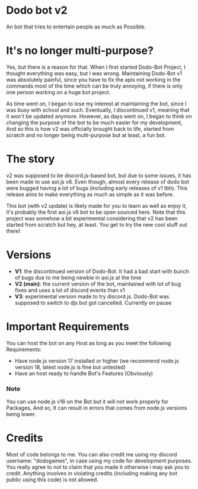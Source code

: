 # Dodo bot v2
An bot that tries to entertain people as much as Possible.

# It's no longer multi-purpose?
Yes, but there is a reason for that. When I first started Dodo-Bot Project, I thought everything was easy, but I was wrong. Maintaining Dodo-Bot v1 was absolutely painful, since you have to fix the apis not working in the commands most of the time which can be truly annoying, if there is only one person working on a huge bot project. 

As time went on, I began to lose my interest at maintaining the bot, since I was busy with school and such. Eventually, I discontinued v1, meaning that it won't be updated anymore. However, as days went on, I began to think on changing the purpose of the bot to be much easier for my development, And so this is how v2 was officially brought back to life, started from scratch and no longer being multi-purpose but at least, a fun bot.

# The story
v2 was supposed to be discord.js-based bot, but due to some issues, it has been made to use aoi.js v6. Even though, almost every release of dodo bot were bugged having a lot of bugs (including early releases of v1 tbh). This release aims to make everything as much as simple as it was before. 

This bot (with v2 update) is likely made for you to learn as well as enjoy it, it's probably the first aoi.js v6 bot to be open sourced here. Note that this project was somehow a bit experimental considering that v2 has been started from scratch but hey, at least. You get to try the new cool stuff out there!
# Versions
* **V1**: the discontinued version of Dodo-Bot. It had a bad start with bunch of bugs due to me being newbie in aoi.js at the time
* **V2 (main)**: the current version of the bot, maintained with lot of bug fixes and uses a lot of discord events than v1
* **V3**: experimental version made to try discord.js. Dodo-Bot was supposed to switch to djs but got cancelled. Currently on pause
# Important Requirements
You can host the bot on any Host as long as you meet the following Requirements:
* Have node.js version 17 installed or higher (we recommend node.js version 18, latest node.js is fine but untested)
* Have an host ready to handle Bot's Features (Obviously)
### Note
You can use node.js v16 on the Bot but it will not work properly for Packages, And so, It can result in errors that comes from node.js versions being lower.

# Credits
Most of code belongs to me. You can also credit me using my discord username: "dodogames", in case using my code for development purposes. You really agree to not to claim that you made it otherwise i may ask you to credit. Anything involves in violating credits (including making any bot public using this code) is not allowed.

